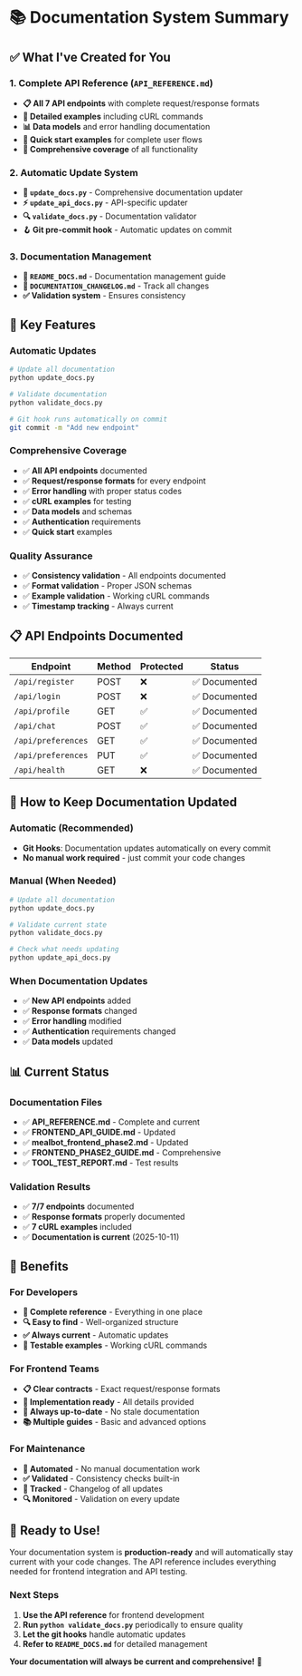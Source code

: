 # 📚 Documentation System Summary

## ✅ **What I've Created for You**

### 1. **Complete API Reference** (`API_REFERENCE.md`)
- **📋 All 7 API endpoints** with complete request/response formats
- **🔧 Detailed examples** including cURL commands
- **📊 Data models** and error handling documentation
- **🚀 Quick start examples** for complete user flows
- **📝 Comprehensive coverage** of all functionality

### 2. **Automatic Update System**
- **🔄 `update_docs.py`** - Comprehensive documentation updater
- **⚡ `update_api_docs.py`** - API-specific updater
- **🔍 `validate_docs.py`** - Documentation validator
- **🪝 Git pre-commit hook** - Automatic updates on commit

### 3. **Documentation Management**
- **📖 `README_DOCS.md`** - Documentation management guide
- **📝 `DOCUMENTATION_CHANGELOG.md`** - Track all changes
- **✅ Validation system** - Ensures consistency

## 🎯 **Key Features**

### **Automatic Updates**
```bash
# Update all documentation
python update_docs.py

# Validate documentation
python validate_docs.py

# Git hook runs automatically on commit
git commit -m "Add new endpoint"
```

### **Comprehensive Coverage**
- ✅ **All API endpoints** documented
- ✅ **Request/response formats** for every endpoint
- ✅ **Error handling** with proper status codes
- ✅ **cURL examples** for testing
- ✅ **Data models** and schemas
- ✅ **Authentication** requirements
- ✅ **Quick start** examples

### **Quality Assurance**
- ✅ **Consistency validation** - All endpoints documented
- ✅ **Format validation** - Proper JSON schemas
- ✅ **Example validation** - Working cURL commands
- ✅ **Timestamp tracking** - Always current

## 📋 **API Endpoints Documented**

| Endpoint | Method | Protected | Status |
|----------|--------|-----------|--------|
| `/api/register` | POST | ❌ | ✅ Documented |
| `/api/login` | POST | ❌ | ✅ Documented |
| `/api/profile` | GET | ✅ | ✅ Documented |
| `/api/chat` | POST | ✅ | ✅ Documented |
| `/api/preferences` | GET | ✅ | ✅ Documented |
| `/api/preferences` | PUT | ✅ | ✅ Documented |
| `/api/health` | GET | ❌ | ✅ Documented |

## 🔄 **How to Keep Documentation Updated**

### **Automatic (Recommended)**
- **Git Hooks**: Documentation updates automatically on every commit
- **No manual work required** - just commit your code changes

### **Manual (When Needed)**
```bash
# Update all documentation
python update_docs.py

# Validate current state
python validate_docs.py

# Check what needs updating
python update_api_docs.py
```

### **When Documentation Updates**
- ✅ **New API endpoints** added
- ✅ **Response formats** changed
- ✅ **Error handling** modified
- ✅ **Authentication** requirements changed
- ✅ **Data models** updated

## 📊 **Current Status**

### **Documentation Files**
- ✅ **API_REFERENCE.md** - Complete and current
- ✅ **FRONTEND_API_GUIDE.md** - Updated
- ✅ **mealbot_frontend_phase2.md** - Updated
- ✅ **FRONTEND_PHASE2_GUIDE.md** - Comprehensive
- ✅ **TOOL_TEST_REPORT.md** - Test results

### **Validation Results**
- ✅ **7/7 endpoints** documented
- ✅ **Response formats** properly documented
- ✅ **7 cURL examples** included
- ✅ **Documentation is current** (2025-10-11)

## 🚀 **Benefits**

### **For Developers**
- **📖 Complete reference** - Everything in one place
- **🔍 Easy to find** - Well-organized structure
- **✅ Always current** - Automatic updates
- **🧪 Testable examples** - Working cURL commands

### **For Frontend Teams**
- **📋 Clear contracts** - Exact request/response formats
- **🎯 Implementation ready** - All details provided
- **🔄 Always up-to-date** - No stale documentation
- **📚 Multiple guides** - Basic and advanced options

### **For Maintenance**
- **🤖 Automated** - No manual documentation work
- **✅ Validated** - Consistency checks built-in
- **📝 Tracked** - Changelog of all updates
- **🔍 Monitored** - Validation on every update

## 🎉 **Ready to Use!**

Your documentation system is **production-ready** and will automatically stay current with your code changes. The API reference includes everything needed for frontend integration and API testing.

### **Next Steps**
1. **Use the API reference** for frontend development
2. **Run `python validate_docs.py`** periodically to ensure quality
3. **Let the git hooks** handle automatic updates
4. **Refer to `README_DOCS.md`** for detailed management

**Your documentation will always be current and comprehensive!** 🚀

